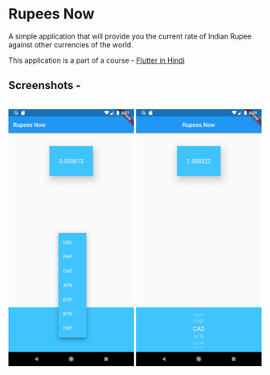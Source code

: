 # Rupees Now
A simple application that will provide you the current rate of Indian Rupee against other currencies of the world.

This application is a part of a course - <a href="https://www.youtube.com/playlist?list=PLjC8JXsSUrrhTkfCs3P_Gp_Q31YFravzm">Flutter in Hindi</a>

<h2> Screenshots -</h2><br>
<div>
<img src="screenshots/screenshot1.png"  width=250, height=512, style="display:inline-block;">
<img src="screenshots/screenshot2.png"  width=250, height=512, style="display:inline-block;">
</div>
